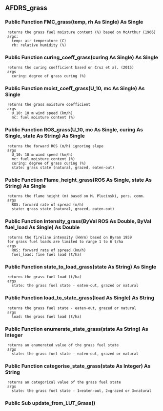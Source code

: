 ## AFDRS_grass

### Public Function FMC_grass(temp, rh As Single) As Single
     returns the grass fuel moisture content (%) based on McArthur (1966)
     args:
       temp: air temperature (C)
       rh: relative humidity (%)

### Public Function curing_coeff_grass(curing As Single) As Single
     returns the curing coefficient based on Cruz et al. (2015)
     args
       curing: degree of grass curing (%)

### Public Function moist_coeff_grass(U_10, mc As Single) As Single
     returns the grass moisture coefficient
     args
       U_10: 10 m wind speed (km/h)
       mc: fuel moisture content (%)

### Public Function ROS_grass(U_10, mc As Single, curing As Single, state As String) As Single
     returns the forward ROS (m/h) ignoring slope
     args
       U_10: 10 m wind speed (km/h)
       mc: fuel moisture content (%)
       curing: degree of grass curing (%)
       state: grass state (natural, grazed, eaten-out)

### Public Function Flame_height_grass(ROS As Single, state As String) As Single
     returns the flame height (m) based on M. Plucinski, pers. comm.
     args
       ROS: forward rate of spread (m/h)
       state: grass state (natural, grazed, eaten-out)

### Public Function Intensity_grass(ByVal ROS As Double, ByVal fuel_load As Single) As Double
     returns the fireline intensity (kW/m) based on Byram 1959
     for grass fuel loads are limited to range 1 to 6 t/ha
     args
       ROS: forward rate of spread (km/h)
       fuel_load: fine fuel load (t/ha)

### Public Function state_to_load_grass(state As String) As Single
     returns the grass fuel load (t/ha)
     args
       state: the grass fuel state - eaten-out, grazed or natural

### Public Function load_to_state_grass(load As Single) As String
     returns the grass fuel state - eaten-out, grazed or natural
     args
       load: the grass fuel load (t/ha)

### Public Function enumerate_state_grass(state As String) As Integer
     returns an enumerated value of the grass fuel state
     args
       state: the grass fuel state - eaten-out, grazed or natural

### Public Function categorise_state_grass(state As Integer) As String
     returns an categorical value of the grass fuel state
     args
       state: the grass fuel state - 1=eaten-out, 2=grazed or 3=natural

### Public Sub update_from_LUT_Grass()

